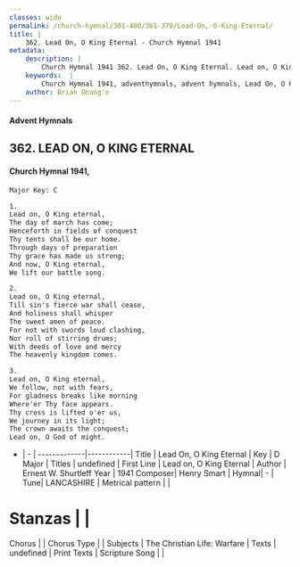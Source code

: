 ```yaml
---
classes: wide
permalink: /church-hymnal/301-400/361-370/Lead-On,-O-King-Eternal/
title: |
    362. Lead On, O King Eternal - Church Hymnal 1941
metadata:
    description: |
        Church Hymnal 1941 362. Lead On, O King Eternal. Lead on, O King eternal, The day of march has come; Henceforth in fields of conquest Thy tents shall be our home. Through days of preparation Thy grace has made us strong; And now, O King eternal, We lift our battle song. 
    keywords:  |
        Church Hymnal 1941, adventhymnals, advent hymnals, Lead On, O King Eternal, Lead on, O King Eternal. 
    author: Brian Onang'o
---
```


#### Advent Hymnals
## 362. LEAD ON, O KING ETERNAL
####  Church Hymnal 1941,

```txt
Major Key: C

1.
Lead on, O King eternal,
The day of march has come;
Henceforth in fields of conquest
Thy tents shall be our home.
Through days of preparation
Thy grace has made us strong;
And now, O King eternal,
We lift our battle song.

2.
Lead on, O King eternal,
Till sin's fierce war shall cease,
And holiness shall whisper
The sweet amen of peace.
For not with swords loud clashing,
Nor roll of stirring drums;
With deeds of love and mercy
The heavenly kingdom comes.

3.
Lead on, O King eternal,
We follow, not with fears,
For gladness breaks like morning
Where'er Thy face appears.
Thy cross is lifted o'er us,
We journey in its light;
The crown awaits the conquest;
Lead on, O God of might.

```

- |   -  |
-------------|------------|
Title | Lead On, O King Eternal |
Key | D Major |
Titles | undefined |
First Line | Lead on, O King Eternal |
Author | Ernest W. Shurtleff
Year | 1941
Composer| Henry Smart |
Hymnal|  - |
Tune| LANCASHIRE |
Metrical pattern | |
# Stanzas |  |
Chorus |  |
Chorus Type |  |
Subjects | The Christian Life: Warfare |
Texts | undefined |
Print Texts | 
Scripture Song |  |
    
